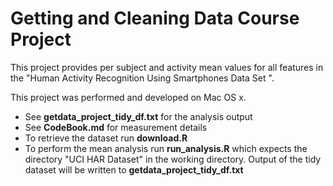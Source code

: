 Getting and Cleaning Data Course Project
=======

This project provides per subject and activity mean values for all features in the "Human Activity Recognition Using Smartphones Data Set ".

This project was performed and developed on Mac OS x.

  - See **getdata_project_tidy_df.txt** for the analysis output
  - See **CodeBook.md** for measurement details
  - To retrieve the dataset run **download.R**
  - To perform the mean analysis run **run_analysis.R** which expects the directory "UCI HAR Dataset" in the working directory. Output of the tidy dataset will be written to **getdata_project_tidy_df.txt**
